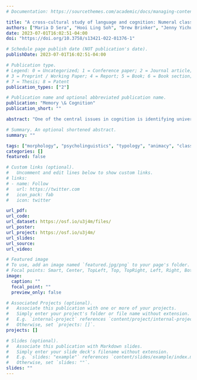 ```yaml
---
# Documentation: https://sourcethemes.com/academic/docs/managing-content/

title: "A cross-cultural study of language and cognition: Numeral classifiers and solid object categorization"
authors: ["Maria D Sera", "Hooi Ling Soh", "Drew Brinker", "Jenny Yichun Kuo", "Judith W Fuller", admin, "James Stevens", "Ruxue Shao", "Chris Batteen", "Dingcheng Li", "Nobuko Davis", "Wenting Cai"]
date: 2023-07-01T16:02:51-04:00
doi: "https://doi.org/10.3758/s13421-022-01376-1"

# Schedule page publish date (NOT publication's date).
publishDate: 2023-07-01T16:02:51-04:00

# Publication type.
# Legend: 0 = Uncategorized; 1 = Conference paper; 2 = Journal article;
# 3 = Preprint / Working Paper; 4 = Report; 5 = Book; 6 = Book section;
# 7 = Thesis; 8 = Patent
publication_types: ["2"]

# Publication name and optional abbreviated publication name.
publication: "Memory \& Cognition"
publication_short: ""

abstract: "One of the central issues in cognition is identifying universal and culturally specific patterns of thought. In this study, we examined how one aspect of culture, a linguistic part of speech known as classifiers, are related to categorization of solid objects. In Experiment 1, we used a numeral classifier elicitation task to examine the classifiers used by speakers of Hmong, Japanese, and Mandarin Chinese (N = 34) with 135 nouns that referred to solid objects. In Experiment 2, adult speakers of English, Japanese, Mandarin Chinese, and Hmong (N = 64) rated the similarity of 39 pictured objects that depicted a subset of the nouns. All groups classified the objects into *natural kinds and artifacts*, with the category of *humans* anchoring both divisions. The main difference that emerged from the study was that speakers of Japanese and English rated *humans* and *animals* as more similar to each other than Hmong speakers; Mandarin speakers’ ratings of the similarity between *humans* and *animals* fell in between those of Hmong and English speakers. However, the pattern of categorization of *humans* and *animals* found among speakers of the classifier languages contradicted their patterns of classifier use. The findings help to tease apart the effects of language from other cultural factors that impact cognition."

# Summary. An optional shortened abstract.
summary: ""

tags: ["morphology", "psycholinguistics", "typology", "animacy", "classifiers", "Hmong","Japanese","cateogrization","Mandarin Chinese"]
categories: []
featured: false

# Custom links (optional).
#   Uncomment and edit lines below to show custom links.
# links:
# - name: Follow
#   url: https://twitter.com
#   icon_pack: fab
#   icon: twitter

url_pdf:
url_code:
url_dataset: https://osf.io/u3j4m/files/
url_poster:
url_project: https://osf.io/u3j4m/
url_slides:
url_source:
url_video:

# Featured image
# To use, add an image named `featured.jpg/png` to your page's folder. 
# Focal points: Smart, Center, TopLeft, Top, TopRight, Left, Right, BottomLeft, Bottom, BottomRight.
image:
  caption: ""
  focal_point: ""
  preview_only: false

# Associated Projects (optional).
#   Associate this publication with one or more of your projects.
#   Simply enter your project's folder or file name without extension.
#   E.g. `internal-project` references `content/project/internal-project/index.md`.
#   Otherwise, set `projects: []`.
projects: []

# Slides (optional).
#   Associate this publication with Markdown slides.
#   Simply enter your slide deck's filename without extension.
#   E.g. `slides: "example"` references `content/slides/example/index.md`.
#   Otherwise, set `slides: ""`.
slides: ""
---
```

